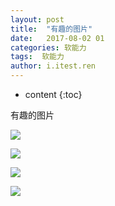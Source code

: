 ```yaml
---
layout: post
title:  "有趣的图片"
date:   2017-08-02 01
categories: 软能力
tags:  软能力
author: i.itest.ren
---
```


* content
{:toc}

有趣的图片








![](http://zdx0122.qiniudn.com/1501678438401.jpg)

![](http://zdx0122.qiniudn.com/1501678438401%281%29.jpg)

![](http://zdx0122.qiniudn.com/1501678438401%282%29.jpg)

![](http://zdx0122.qiniudn.com/1501678451266.jpg)

